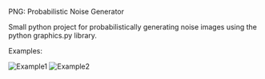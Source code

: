 PNG:
	Probabilistic Noise Generator

Small python project for probabilistically generating noise images using the python graphics.py library.

Examples:

![Example1](noise0.jpg)
![Example2](noise1.jpg)
